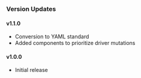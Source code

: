 ### Version Updates

#### v1.1.0
* Conversion to YAML standard
* Added components to prioritize driver mutations

#### v1.0.0
* Initial release
